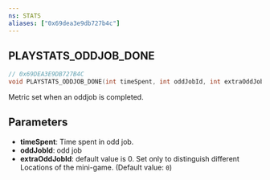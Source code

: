 ```yaml
---
ns: STATS
aliases: ["0x69dea3e9db727b4c"]
---
```

## PLAYSTATS_ODDJOB_DONE

```c
// 0x69DEA3E9DB727B4C
void PLAYSTATS_ODDJOB_DONE(int timeSpent, int oddJobId, int extraOddJobId);
```

Metric set when an oddjob is completed.


## Parameters
* **timeSpent**: Time spent in odd job.
* **oddJobId**: odd job
* **extraOddJobId**: default value is 0. Set only to distinguish different Locations of the mini-game. (Default value: `0`)
